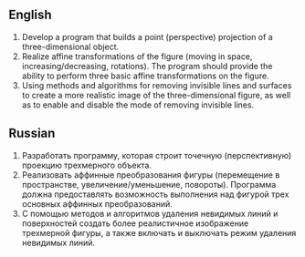 ## English

1. Develop a program that builds a point (perspective) projection of a three-dimensional object.
2. Realize affine transformations of the figure (moving in space, increasing/decreasing, rotations). The program should provide the ability to perform three basic affine transformations on the figure.
3. Using methods and algorithms for removing invisible lines and surfaces to create a more realistic image of the three-dimensional figure, as well as to enable and disable the mode of removing invisible lines.

## Russian

1. Разработать программу, которая строит точечную (перспективную) проекцию трехмерного объекта.
2. Реализовать аффинные преобразования фигуры (перемещение в пространстве, увеличение/уменьшение, повороты). Программа должна предоставлять возможность выполнения над фигурой трех основных аффинных преобразований.
3. С помощью методов и алгоритмов удаления невидимых линий и поверхностей создать более реалистичное изображение трехмерной фигуры, а также включать и выключать режим удаления невидимых линий.

